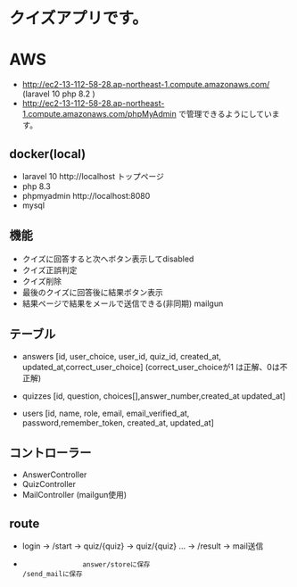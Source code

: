  
# クイズアプリです。

# AWS
- http://ec2-13-112-58-28.ap-northeast-1.compute.amazonaws.com/ (laravel 10 php 8.2 )
- http://ec2-13-112-58-28.ap-northeast-1.compute.amazonaws.com/phpMyAdmin で管理できるようにしています。
 
## docker(local) 
* laravel 10 http://localhost トップページ
* php 8.3
* phpmyadmin http://localhost:8080
* mysql

## 機能
- クイズに回答すると次へボタン表示してdisabled
- クイズ正誤判定
- クイズ削除
- 最後のクイズに回答後に結果ボタン表示
- 結果ページで結果をメールで送信できる(非同期) mailgun

 
## テーブル
- answers [id, user_choice, user_id, quiz_id, created_at, updated_at,correct_user_choice] (correct_user_choiceが1 は正解、0は不正解)

- quizzes [id, question, choices[],answer_number,created_at updated_at]
- users   [id, name, role, email, email_verified_at, password,remember_token, created_at, updated_at]

## コントローラー
- AnswerController
- QuizController
- MailController (mailgun使用)

## route
- login -> /start -> quiz/{quiz} -> quiz/{quiz}  ... ->   /result -> mail送信
-                    answer/storeに保存                               /send_mailに保存

